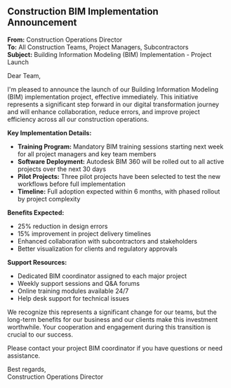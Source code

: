 ## Construction BIM Implementation Announcement

**From:** Construction Operations Director  
**To:** All Construction Teams, Project Managers, Subcontractors  
**Subject:** Building Information Modeling (BIM) Implementation - Project Launch  

Dear Team,

I'm pleased to announce the launch of our Building Information Modeling (BIM) implementation project, effective immediately. This initiative represents a significant step forward in our digital transformation journey and will enhance collaboration, reduce errors, and improve project efficiency across all our construction operations.

**Key Implementation Details:**

- **Training Program:** Mandatory BIM training sessions starting next week for all project managers and key team members
- **Software Deployment:** Autodesk BIM 360 will be rolled out to all active projects over the next 30 days
- **Pilot Projects:** Three pilot projects have been selected to test the new workflows before full implementation
- **Timeline:** Full adoption expected within 6 months, with phased rollout by project complexity

**Benefits Expected:**

- 25% reduction in design errors
- 15% improvement in project delivery timelines
- Enhanced collaboration with subcontractors and stakeholders
- Better visualization for clients and regulatory approvals

**Support Resources:**

- Dedicated BIM coordinator assigned to each major project
- Weekly support sessions and Q&A forums
- Online training modules available 24/7
- Help desk support for technical issues

We recognize this represents a significant change for our teams, but the long-term benefits for our business and our clients make this investment worthwhile. Your cooperation and engagement during this transition is crucial to our success.

Please contact your project BIM coordinator if you have questions or need assistance.

Best regards,  
Construction Operations Director